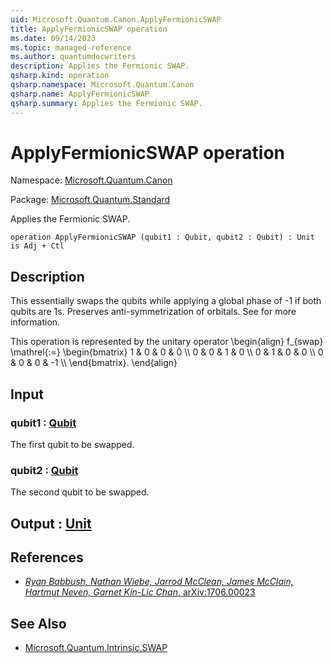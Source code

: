 ```yaml
---
uid: Microsoft.Quantum.Canon.ApplyFermionicSWAP
title: ApplyFermionicSWAP operation
ms.date: 09/14/2023
ms.topic: managed-reference
ms.author: quantumdocwriters
description: Applies the Fermionic SWAP.
qsharp.kind: operation
qsharp.namespace: Microsoft.Quantum.Canon
qsharp.name: ApplyFermionicSWAP
qsharp.summary: Applies the Fermionic SWAP.
---
```


# ApplyFermionicSWAP operation

Namespace: [Microsoft.Quantum.Canon](xref:Microsoft.Quantum.Canon)

Package: [Microsoft.Quantum.Standard](https://nuget.org/packages/Microsoft.Quantum.Standard)


Applies the Fermionic SWAP.

```qsharp
operation ApplyFermionicSWAP (qubit1 : Qubit, qubit2 : Qubit) : Unit is Adj + Ctl
```


## Description

This essentially swaps the qubits while applying a global phase of -1if both qubits are 1s. Preserves anti-symmetrization of orbitals.See  for more information.This operation is represented by the unitary operator\begin{align}f_{swap} \mathrel{:=}\begin{bmatrix}1 & 0 & 0 & 0 \\\\0 & 0 & 1 & 0 \\\\0 & 1 & 0 & 0 \\\\0 & 0 & 0 & -1 \\\\\end{bmatrix}.\end{align}

## Input

### qubit1 : [Qubit](xref:microsoft.quantum.qsharp.valueliterals#qubit-literals)

The first qubit to be swapped.


### qubit2 : [Qubit](xref:microsoft.quantum.qsharp.valueliterals#qubit-literals)

The second qubit to be swapped.



## Output : [Unit](xref:microsoft.quantum.qsharp.valueliterals#unit-literal)



## References

- [ *Ryan Babbush, Nathan Wiebe, Jarrod McClean, James McClain,  Hartmut Neven, Garnet Kin-Lic Chan*,  arXiv:1706.00023 ](https://arxiv.org/pdf/1706.00023.pdf)

## See Also

- [Microsoft.Quantum.Intrinsic.SWAP](xref:Microsoft.Quantum.Intrinsic.SWAP)